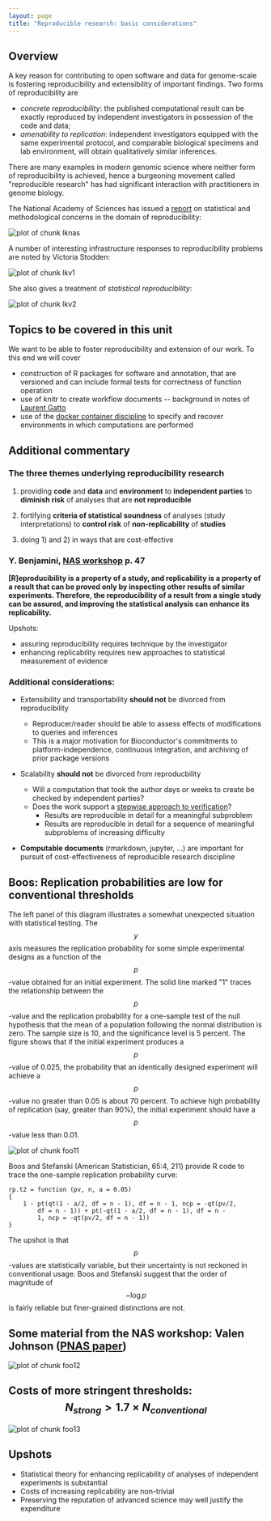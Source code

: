 ```yaml
---
layout: page
title: "Reproducible research: basic considerations"
---
```




## Overview

A key reason for contributing to open software and data for genome-scale
is fostering reproducibility and extensibility of important findings.
Two forms of reproducibility are

* _concrete reproducibility_: the published computational result can be exactly reproduced by independent investigators in possession of the code and data;
* _amenability to replication_: independent investigators equipped with the same experimental protocol, and comparable biological specimens and lab environment, will obtain qualitatively similar inferences.

There are many examples in modern genomic science where neither form of reproducibility is achieved, hence a burgeoning movement called "reproducible research" has had significant interaction with practitioners in genome biology.

The National Academy of Sciences has issued a [report](http://www.nap.edu/21915) on statistical and methodological concerns in the domain of reproducibility:

![plot of chunk lknas](figure/bioc2_repro1-lknas-1.png)

A number of interesting infrastructure responses
to reproducibility problems are noted by Victoria Stodden:

![plot of chunk lkv1](figure/bioc2_repro1-lkv1-1.png)

She also gives a treatment of _statistical reproducibility_:

![plot of chunk lkv2](figure/bioc2_repro1-lkv2-1.png)

## Topics to be covered in this unit

We want to be able to foster reproducibility and extension of our
work.  To this end we will cover 

* construction of R packages for software and annotation, that
are versioned and can include formal tests for correctness of
function operation
* use of knitr to create workflow documents -- background in
notes of [Laurent Gatto](https://www.bioconductor.org/help/course-materials/2015/CSAMA2015/lab/rr-authoring.html)
* use of the [docker container discipline](http://bioconductor.org/help/docker/) to specify and
recover environments in which computations are performed

## Additional commentary

### The three themes underlying reproducibility research

1) providing **code** and **data** and **environment** to **independent parties**
to **diminish risk** of analyses that are **not reproducible**

2) fortifying **criteria of statistical soundness** of analyses (study interpretations) to **control risk** of **non-replicability** of **studies**

3) doing 1) and 2) in ways that are cost-effective

### Y. Benjamini, [NAS workshop](https://errorstatistics.files.wordpress.com/2016/02/conceptualizing-measuring-and-studying-reproducibility.pdf) p. 47

**[R]eproducibility is a property of a study, and replicability is a property of a result that can be proved only by inspecting other results of similar experiments. Therefore, the reproducibility of a result from a single study can be assured, and improving the statistical analysis can enhance its replicability.**

Upshots:

- assuring reproducibility requires technique by the investigator
- enhancing replicability requires new approaches to statistical measurement of evidence

### Additional considerations:

* Extensibility and transportability **should not** be divorced from reproducibility
    - Reproducer/reader should be able to assess effects of modifications to queries and inferences
    - This is a major motivation for Bioconductor's commitments to 
platform-independence, continuous integration, and archiving of
prior package versions

* Scalability **should not** be divorced from reproducbility
    - Will a computation that took the author days or weeks to create be checked by independent parties?
    - Does the work support a [stepwise approach to verification](https://arxiv.org/abs/1409.3531)?
        - Results are reproducible in detail for a meaningful subproblem
        - Results are reproducible in detail for a sequence of
meaningful subproblems of increasing difficulty

* **Computable documents** (rmarkdown, jupyter, ...) are important for pursuit of cost-effectiveness of reproducible research discipline



## Boos: Replication probabilities are low for conventional thresholds

The left panel of this diagram illustrates a somewhat unexpected situation
with statistical testing.  The $$y$$ axis measures the replication probability
for some simple experimental designs as a function of the $$p$$-value
obtained for an initial experiment.  The solid line marked "1" traces
the relationship between the $$p$$-value and
the replication probability for a one-sample test of the null hypothesis
that the mean of a population following the normal distribution is zero.
The sample size is 10, and the significance
level is 5 percent.  The figure shows that if the initial
experiment produces a $$p$$-value of 0.025,
the probability that an identically designed experiment will achieve
a $$p$$-value no greater than 0.05 is about 70 percent.  To achieve high
probability of replication (say, greater than 90\%), the initial experiment should have
a $$p$$-value less than 0.01.


![plot of chunk foo11](figure/bioc2_repro1-foo11-1.png)

Boos and Stefanski (American Statistician, 65:4, 211) provide R code
to trace the one-sample replication probability curve:

```
rp.t2 = function (pv, n, a = 0.05) 
{
    1 - pt(qt(1 - a/2, df = n - 1), df = n - 1, ncp = -qt(pv/2, 
        df = n - 1)) + pt(-qt(1 - a/2, df = n - 1), df = n - 
        1, ncp = -qt(pv/2, df = n - 1))
}
```

The upshot is that $$p$$-values are statistically variable, but their
uncertainty is not reckoned in conventional usage.  Boos and Stefanski
suggest that the order of magnitude of $$-\log p$$ is fairly reliable
but finer-grained distinctions are not.


## Some material from the NAS workshop: Valen Johnson ([PNAS paper](http://www.pnas.org/content/110/48/19313.full.pdf))

![plot of chunk foo12](figure/bioc2_repro1-foo12-1.png)

## Costs of more stringent thresholds: $$N_{strong} > 1.7 \times N_{conventional}$$

![plot of chunk foo13](figure/bioc2_repro1-foo13-1.png)

## Upshots

- Statistical theory for enhancing replicability of analyses of independent experiments is substantial
- Costs of increasing replicability are non-trivial
- Preserving the reputation of advanced science may well justify the expenditure
